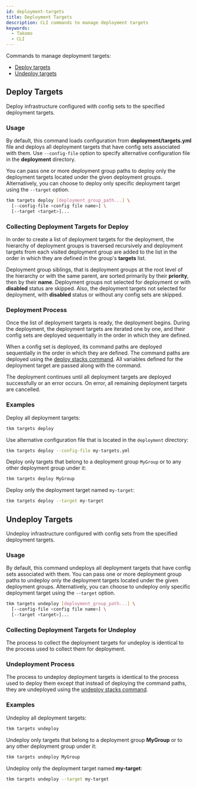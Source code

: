```yaml
---
id: deployment-targets
title: Deployment Targets
description: CLI commands to manage deployment targets
keywords:
  - Takomo
  - CLI
---
```


Commands to manage deployment targets:

- [Deploy targets](#deploy-targets)
- [Undeploy targets](#undeploy-targets)

## Deploy Targets

Deploy infrastructure configured with config sets to the specified deployment targets.

### Usage

By default, this command loads configuration from **deployment/targets.yml** file and deploys all deployment targets that have config sets associated with them. Use `--config-file` option to specify alternative configuration file in the **deployment** directory.

You can pass one or more deployment group paths to deploy only the deployment targets located under the given deployment groups. Alternatively, you can choose to deploy only specific deployment target using the `--target` option.

```bash
tkm targets deploy [deployment_group_path...] \
  [--config-file <config file name>] \
  [--target <target>]...
```

### Collecting Deployment Targets for Deploy

In order to create a list of deployment targets for the deployment, the hierarchy of deployment groups is traversed recursively and deployment targets from each visited deployment group are added to the list in the order in which they are defined in the group's **targets** list.

Deployment group siblings, that is deployment groups at the root level of the hierarchy or with the same parent, are sorted primarily by their **priority**, then by their **name**. Deployment groups not selected for deployment or with **disabled** status are skipped. Also, the deployment targets not selected for deployment, with **disabled** status or without any config sets are skipped.

### Deployment Process

Once the list of deployment targets is ready, the deployment begins. During the deployment, the deployment targets are iterated one by one, and their config sets are deployed sequentially in the order in which they are defined.

When a config set is deployed, its command paths are deployed sequentially in the order in which they are defined. The command paths are deployed using the [deploy stacks command](stacks.md#deploy-stacks). All variables defined for the deployment target are passed along with the command.

The deployment continues until all deployment targets are deployed successfully or an error occurs. On error, all remaining deployment targets are cancelled.

### Examples

Deploy all deployment targets:

```bash
tkm targets deploy
```

Use alternative configuration file that is located in the `deployment` directory:

```bash
tkm targets deploy --config-file my-targets.yml
```

Deploy only targets that belong to a deployment group `MyGroup` or to any other deployment group under it:

```bash
tkm targets deploy MyGroup
```

Deploy only the deployment target named `my-target`:

```bash
tkm targets deploy --target my-target
```

## Undeploy Targets

Undeploy infrastructure configured with config sets from the specified deployment targets.

### Usage

By default, this command undeploys all deployment targets that have config sets associated with them. You can pass one or more deployment group paths to undeploy only the deployment targets located under the given deployment groups. Alternatively, you can choose to undeploy only specific deployment target using the `--target` option.

```bash
tkm targets undeploy [deployment_group_path...] \
  [--config-file <config file name>] \
  [--target <target>]...
```

### Collecting Deployment Targets for Undeploy

The process to collect the deployment targets for undeploy is identical to the process used to collect them for deployment.

### Undeployment Process

The process to undeploy deployment targets is identical to the process used to deploy them except that instead of deploying the command paths, they are undeployed using the [undeploy stacks command](stacks.md#undeploy-stacks).

### Examples

Undeploy all deployment targets:

```bash
tkm targets undeploy
```

Undeploy only targets that belong to a deployment group **MyGroup** or to any other deployment group under it:

```bash
tkm targets undeploy MyGroup
```

Undeploy only the deployment target named **my-target**:

```bash
tkm targets undeploy --target my-target
```
